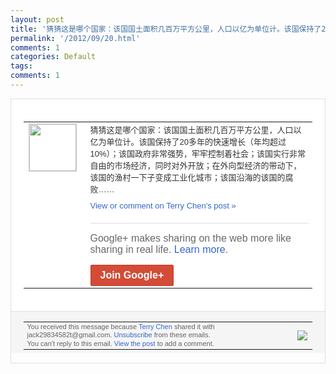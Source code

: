 ```yaml
---
layout: post
title: '猜猜这是哪个国家：该国国土面积几百万平方公里，人口以亿为单位计。该国保持了20多年...'
permalink: '/2012/09/20.html'
comments: 1
categories: Default
tags: 
comments: 1
---
```

<div style="border:solid 1px #dfdfdf;color:#686868;font:13px Arial"><div style="background-color:#fff;padding:20px;"><table cellpadding="0" cellspacing="0"><tr><td style="padding-right:15px;vertical-align:top"><a href="https://plus.google.com/_/notifications/emlink?emrecipient=110200756825219614165&amp;emid=CKiM7Iqg17ICFdOH3godljcAAA&amp;path=%2F108643996575278738906&amp;dt=1348800142336&amp;uob=8"><img height="75" src="https://lh3.googleusercontent.com/-KKRGTyJ5Bl0/AAAAAAAAAAI/AAAAAAAAEEY/jllxqER5dCk/s75-c-k-a/photo.jpg" style="border:solid 1px #cccccc;" width="75"/></a></td><td style="width:578px;color:#333;font:13px Arial;vertical-align:top"><div style="padding-bottom:10px">猜猜这是哪个国家：该国国土面积几百万平方<wbr/>公里，人口以亿为单位计。该国保持了20多<wbr/>年的快速增长（年均超过10%）；该国政府<wbr/>非常强势，牢牢控制着社会；该国实行非常自<wbr/>由的市场经济，同时对外开放；在外向型经济<wbr/>的带动下，该国的渔村一下子变成工业化城市<wbr/>；该国沿海的该国的腐败……</div><a href="https://plus.google.com/_/notifications/emlink?emrecipient=110200756825219614165&amp;emid=CKiM7Iqg17ICFdOH3godljcAAA&amp;path=%2F108643996575278738906%2Fposts%2FifEZvr5wVWr%3Fgpinv%3DAMIXal-TXiQYX5pEMPSZdpWYKdFY1BjXuQu-7ZOuAq259G2Qdu5StpZG9KlcShaLPcxPulsD4JTXme07nCSXXQCFUXDqbpemtWfQaRyCroXR5ecqHM-cc2E&amp;dt=1348800142336&amp;uob=8" style="color:#3366CC;text-decoration:none">View or comment on Terry Chen's post »</a><div style="margin-top:20px;border-top:solid 1px #dfdfdf"><div style="padding:15px 0;color:#686868;font:16px Arial">Google+ makes sharing on the web more like sharing in real life. <a href="http://www.google.com/+/learnmore/" style="color:#3366CC;text-decoration:none">Learn more</a>.</div><a href="https://plus.google.com/_/notifications/emlink?emrecipient=110200756825219614165&amp;emid=CKiM7Iqg17ICFdOH3godljcAAA&amp;path=%2F%3Fgpinv%3DAMIXal-TXiQYX5pEMPSZdpWYKdFY1BjXuQu-7ZOuAq259G2Qdu5StpZG9KlcShaLPcxPulsD4JTXme07nCSXXQCFUXDqbpemtWfQaRyCroXR5ecqHM-cc2E&amp;dt=1348800142336&amp;uob=8" style="display:inline-block;padding:7px 15px;background-color:#d44b38; color:#fff;font-size:16px; font-weight:bold;border-radius:2px;-webkit-border-radius:2px; -moz-border-radius:2px;border:solid 1px #c43b28; white-space:nowrap;text-decoration:none">Join Google+</a></div></td></tr></table></div><div style="border-top:solid 1px #dfdfdf;padding:0 20px; background-color:#f5f5f5"><table cellpadding="0" cellspacing="0" style="height:50px"><tbody><tr><td style="vertical-align:middle;width:100%; color:#636363;font:11px Arial; line-height:120%">You received this message because <a href="https://plus.google.com/_/notifications/emlink?emrecipient=110200756825219614165&amp;emid=CKiM7Iqg17ICFdOH3godljcAAA&amp;path=%2F108643996575278738906%3Fgpinv%3DAMIXal-TXiQYX5pEMPSZdpWYKdFY1BjXuQu-7ZOuAq259G2Qdu5StpZG9KlcShaLPcxPulsD4JTXme07nCSXXQCFUXDqbpemtWfQaRyCroXR5ecqHM-cc2E&amp;dt=1348800142336&amp;uob=8" style="color:#3366CC;text-decoration:none">Terry Chen</a> shared it with jack29834582t@gmail.com. <a href="https://plus.google.com/_/notifications/emlink?emrecipient=110200756825219614165&amp;emid=CKiM7Iqg17ICFdOH3godljcAAA&amp;path=%2F_%2Fnonplus%2Femailsettings%3Fgpinv%3DAMIXal-TXiQYX5pEMPSZdpWYKdFY1BjXuQu-7ZOuAq259G2Qdu5StpZG9KlcShaLPcxPulsD4JTXme07nCSXXQCFUXDqbpemtWfQaRyCroXR5ecqHM-cc2E%26est%3DADH5u8XAeIM0ij9LJDvAlWc8mrV9Qxomqxt_RHZO6r9mWiW5SrZAljm_Ylr0dHV_l1gJf14n98V8ZT6RQfXGolUFxduX4TwENPWdn2LOOO8FGTUwz8doyCB17uxwinMqvKEDqplRA96dSWOXq9iQ83eCPvc_-gjEcA&amp;dt=1348800142336&amp;uob=8" style="color:#3366CC;text-decoration:none">Unsubscribe</a> from these emails.<br/>You can't reply to this email. <a href="https://plus.google.com/_/notifications/emlink?emrecipient=110200756825219614165&amp;emid=CKiM7Iqg17ICFdOH3godljcAAA&amp;path=%2F108643996575278738906%2Fposts%2FifEZvr5wVWr%3Fgpinv%3DAMIXal-TXiQYX5pEMPSZdpWYKdFY1BjXuQu-7ZOuAq259G2Qdu5StpZG9KlcShaLPcxPulsD4JTXme07nCSXXQCFUXDqbpemtWfQaRyCroXR5ecqHM-cc2E&amp;dt=1348800142336&amp;uob=8" style="color:#3366CC;text-decoration:none">View the post</a> to add a comment.<br/></td><td><img src="https://ssl.gstatic.com/s2/oz/images/notifications/logo/google-plus-6617a72bb36cc548861652780c9e6ff1.png"/></td></tr></tbody></table></div></div>